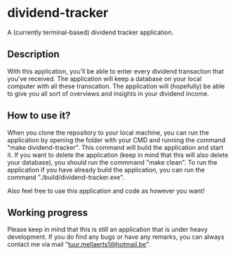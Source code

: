 # dividend-tracker
A (currently terminal-based) dividend tracker application.

## Description
With this application, you'll be able to enter every dividend transaction that you've received. The application will keep a database on your local computer with all these transcation. The application will (hopefully) be able to give you all sort of overviews and insights in your dividend income.

## How to use it?
When you clone the repository to your local machine, you can run the application by opening the folder with your CMD and running the command "make dividend-tracker". This command will build the application and start it. If you want to delete the application (keep in mind that this will also delete your database), you should run the commmand "make clean". To run the application if you have already build the application, you can run the command "./build/dividend-tracker.exe".

Also feel free to use this application and code as however you want!

## Working progress
Please keep in mind that this is still an application that is under heavy development. If you do find any bugs or have any remarks, you can always contact me via mail "tuur.mellaerts1@hotmail.be".
